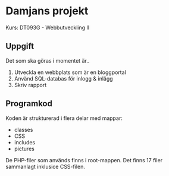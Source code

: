 # Damjans projekt
Kurs: DT093G - Webbutveckling II
## Uppgift
Det som ska göras i momentet är..
1. Utveckla en webbplats som är en bloggportal
2. Använd SQL-databas för inlogg & inlägg
3. Skriv rapport
## Programkod
Koden är strukturerad i flera delar med mappar:
* classes
* CSS
* includes
* pictures

De PHP-filer som används finns i root-mappen. Det finns 17 filer sammanlagt inklusice CSS-filen.